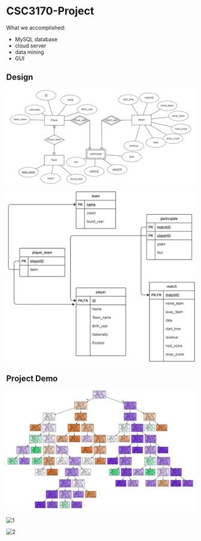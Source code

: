 # CSC3170-Project

What we accomplished:

* MySQL database
* cloud server
* data mining
* GUI

## Design

![image-20210501183250698](README.assets/image-20210501183250698.png)

![image-20210501183258427](README.assets/image-20210501183258427.png)

## Project Demo

![image-20210501183308192](README.assets/image-20210501183308192.png)

![1](../../../../../桌面/1.jpg)

![2](../../../../../桌面/2.jpg)
